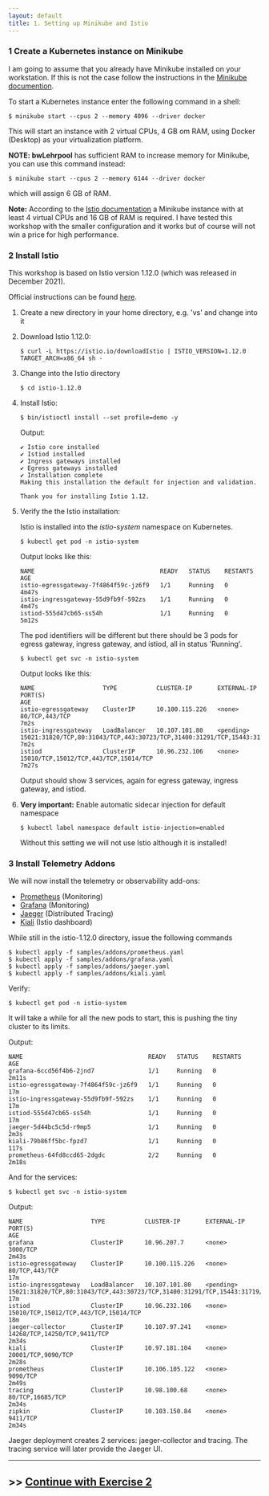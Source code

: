 ```yaml
---
layout: default
title: 1. Setting up Minikube and Istio
---
```


### 1 Create a Kubernetes instance on Minikube

I am going to assume that you already have Minikube installed on your workstation. If this is not the case follow the instructions in the [Minikube documention](https://minikube.sigs.k8s.io/docs/start/).

To start a Kubernetes instance enter the following command in a shell:

```
$ minikube start --cpus 2 --memory 4096 --driver docker
```

This will start an instance with 2 virtual CPUs, 4 GB om RAM, using Docker (Desktop) as your virtualization platform.

**NOTE: bwLehrpool** has sufficient RAM to increase memory for Minikube, you can use this command instead:

```
$ minikube start --cpus 2 --memory 6144 --driver docker
```

which will assign 6 GB of RAM.

**Note:** According to the [Istio documentation](https://istio.io/latest/docs/setup/platform-setup/minikube/) a Minikube instance with at least 4 virtual CPUs and 16 GB of RAM is required. I have tested this workshop with the smaller configuration and it works but of course will not win a price for high performance.

### 2 Install Istio

This workshop is based on Istio version 1.12.0  (which was released in December 2021).

Official instructions can be found [here](https://istio.io/latest/docs/setup/getting-started/).

1. Create a new directory in your home directory, e.g. 'vs' and change into it
2. Download Istio 1.12.0:
   
    ```
	$ curl -L https://istio.io/downloadIstio | ISTIO_VERSION=1.12.0 TARGET_ARCH=x86_64 sh -
    ```

3. Change into the Istio directory
   
    ```
	$ cd istio-1.12.0
    ```

4. Install Istio:

    ```
	$ bin/istioctl install --set profile=demo -y
    ```

   Output: 

    ```
    ✔ Istio core installed                                                                                                  
    ✔ Istiod installed                                                                                                      
    ✔ Ingress gateways installed                                                                                            
    ✔ Egress gateways installed                                                                                             
    ✔ Installation complete  
    Making this installation the default for injection and validation.

    Thank you for installing Istio 1.12.
    ```

5. Verify the the Istio installation:

   Istio is installed into the *istio-system* namespace on Kubernetes. 

    ```
    $ kubectl get pod -n istio-system
    ```

    Output looks like this:

    ```
    NAME                                   READY   STATUS    RESTARTS   AGE
    istio-egressgateway-7f4864f59c-jz6f9   1/1     Running   0          4m47s
    istio-ingressgateway-55d9fb9f-592zs    1/1     Running   0          4m47s
    istiod-555d47cb65-ss54h                1/1     Running   0          5m12s
    ```

    The pod identifiers will be different but there should be 3 pods for egress gateway, ingress gateway, and istiod, all in status 'Running'.

    ```
    $ kubectl get svc -n istio-system
    ```

    Output looks like this:

    ``` 
    NAME                   TYPE           CLUSTER-IP       EXTERNAL-IP   PORT(S)                                                                      AGE
    istio-egressgateway    ClusterIP      10.100.115.226   <none>        80/TCP,443/TCP                                                               7m2s
    istio-ingressgateway   LoadBalancer   10.107.101.80    <pending>     15021:31820/TCP,80:31043/TCP,443:30723/TCP,31400:31291/TCP,15443:31719/TCP   7m2s
    istiod                 ClusterIP      10.96.232.106    <none>        15010/TCP,15012/TCP,443/TCP,15014/TCP                                        7m27s
    ```

    Output should show 3 services, again for egress gateway, ingress gateway, and istiod.

6. **Very important:** Enable automatic sidecar injection for default namespace

    ```
	$ kubectl label namespace default istio-injection=enabled	
    ```

   Without this setting we will not use Istio although it is installed! 


### 3 Install Telemetry Addons

We will now install the telemetry or observability add-ons: 
* [Prometheus](https://istio.io/latest/docs/ops/integrations/prometheus/) (Monitoring)
* [Grafana](https://istio.io/latest/docs/ops/integrations/grafana/) (Monitoring)
* [Jaeger](https://istio.io/latest/docs/ops/integrations/jaeger/) (Distributed Tracing)
* [Kiali](https://istio.io/latest/docs/ops/integrations/kiali/) (Istio dashboard)

While still in the istio-1.12.0 directory, issue the following commands

```
$ kubectl apply -f samples/addons/prometheus.yaml
$ kubectl apply -f samples/addons/grafana.yaml
$ kubectl apply -f samples/addons/jaeger.yaml
$ kubectl apply -f samples/addons/kiali.yaml
```

Verify:

```
$ kubectl get pod -n istio-system
```

It will take a while for all the new pods to start, this is pushing the tiny cluster to its limits.

Output:

```
NAME                                   READY   STATUS    RESTARTS   AGE
grafana-6ccd56f4b6-2jnd7               1/1     Running   0          2m11s
istio-egressgateway-7f4864f59c-jz6f9   1/1     Running   0          17m
istio-ingressgateway-55d9fb9f-592zs    1/1     Running   0          17m
istiod-555d47cb65-ss54h                1/1     Running   0          17m
jaeger-5d44bc5c5d-r9mp5                1/1     Running   0          2m3s
kiali-79b86ff5bc-fpzd7                 1/1     Running   0          117s
prometheus-64fd8ccd65-2dgdc            2/2     Running   0          2m18s
```

And for the services:

```
$ kubectl get svc -n istio-system
```

Output:

```
NAME                   TYPE           CLUSTER-IP       EXTERNAL-IP   PORT(S)                                                                      AGE
grafana                ClusterIP      10.96.207.7      <none>        3000/TCP                                                                     2m43s
istio-egressgateway    ClusterIP      10.100.115.226   <none>        80/TCP,443/TCP                                                               17m
istio-ingressgateway   LoadBalancer   10.107.101.80    <pending>     15021:31820/TCP,80:31043/TCP,443:30723/TCP,31400:31291/TCP,15443:31719/TCP   17m
istiod                 ClusterIP      10.96.232.106    <none>        15010/TCP,15012/TCP,443/TCP,15014/TCP                                        18m
jaeger-collector       ClusterIP      10.107.97.241    <none>        14268/TCP,14250/TCP,9411/TCP                                                 2m34s
kiali                  ClusterIP      10.97.181.104    <none>        20001/TCP,9090/TCP                                                           2m28s
prometheus             ClusterIP      10.106.105.122   <none>        9090/TCP                                                                     2m49s
tracing                ClusterIP      10.98.100.68     <none>        80/TCP,16685/TCP                                                             2m34s
zipkin                 ClusterIP      10.103.150.84    <none>        9411/TCP                                                                     2m34s
```

Jaeger deployment creates 2 services: jaeger-collector and tracing. The tracing service will later provide the Jaeger UI.

---

## >> [Continue with Exercise 2](exercise2.md)